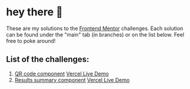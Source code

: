 # hey there :wave: 

These are my solutions to the [Frontend Mentor](https://www.frontendmentor.io) challenges. Each solution can be found under the "main" tab (in branches) or on the list below. Feel free to poke around!

## List of the challenges:

 1. [QR code component](https://github.com/met3usz/Frontend-Mentor/tree/qr-code) [Vercel Live Demo](https://qr-code-met3usz.vercel.app/)
 2. [Results summary component](https://github.com/met3usz/Frontend-Mentor/tree/results-summary) [Vercel Live Demo](https://results-summary-met3usz.vercel.app/)

